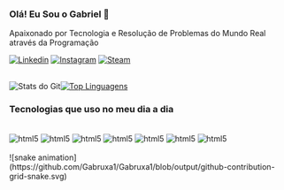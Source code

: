 ### Olá! Eu Sou o Gabriel 👋
Apaixonado por Tecnologia e Resolução de Problemas do Mundo Real através da Programação

[![Linkedin](https://img.shields.io/badge/LinkedIn-0077B5?style=for-the-badge&logo=linkedin&logoColor=white)](https://www.linkedin.com/in/gabriel-cordeiro-377632119/)
[![Instagram](https://img.shields.io/badge/Instagram-E4405F?style=for-the-badge&logo=instagram&logoColor=white)](https://www.instagram.com/gab2519s/)
[![Steam](https://img.shields.io/badge/Steam-000000?style=for-the-badge&logo=steam&logoColor=white)](https://steamcommunity.com/id/gabruxa1/)<br>
<br>


![Stats do Git](https://github-readme-stats.vercel.app/api?username=gabruxa1&show_icons=true&theme=radical)[![Top Linguagens](https://github-readme-stats.vercel.app/api/top-langs/?username=gabruxa1&layout=compact)](https://github.com/anuraghazra/github-readme-stats)

### Tecnologias que uso no meu dia a dia

<div style="display: inline_block"><br/>
    <img align = "center" alt="html5" src="https://img.shields.io/badge/.NET-5C2D91?style=for-the-badge&logo=.net&logoColor=white">
    <img align = "center" alt="html5" src="https://img.shields.io/badge/C%23-239120?style=for-the-badge&logo=c-sharp&logoColor=white">
    <img align = "center" alt="html5" src="https://img.shields.io/badge/Java-ED8B00?style=for-the-badge&logo=openjdk&logoColor=white">
    <img align = "center" alt="html5" src="https://img.shields.io/badge/JavaScript-F7DF1E?style=for-the-badge&logo=javascript&logoColor=black">    
    <img align = "center" alt="html5" src="https://img.shields.io/badge/Node.js-43853D?style=for-the-badge&logo=node.js&logoColor=white">
    <img align = "center" alt="html5" src="https://img.shields.io/badge/MySQL-00000F?style=for-the-badge&logo=mysql&logoColor=white">
    <img align = "center" alt="html5" src="https://img.shields.io/badge/PostgreSQL-316192?style=for-the-badge&logo=postgresql&logoColor=white">
</div><br/>
![snake animation](https://github.com/Gabruxa1/Gabruxa1/blob/output/github-contribution-grid-snake.svg)
